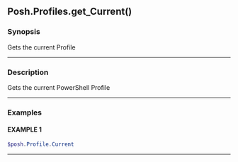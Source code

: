 Posh.Profiles.get_Current()
---------------------------




### Synopsis
Gets the current Profile



---


### Description

Gets the current PowerShell Profile



---


### Examples
#### EXAMPLE 1
```PowerShell
$posh.Profile.Current
```



---
